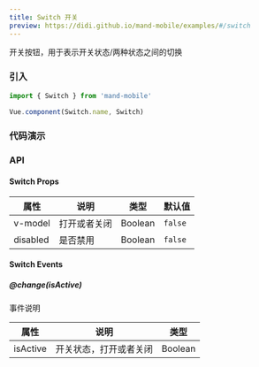 ```yaml
---
title: Switch 开关
preview: https://didi.github.io/mand-mobile/examples/#/switch
---
```


开关按钮，用于表示开关状态/两种状态之间的切换

### 引入

```javascript
import { Switch } from 'mand-mobile'

Vue.component(Switch.name, Switch)
```

### 代码演示
<!-- DEMO -->

### API

#### Switch Props
|属性 | 说明 | 类型 | 默认值|
|----|-----|------|------|
|v-model|打开或者关闭|Boolean|`false`|
|disabled|是否禁用|Boolean|`false`|

#### Switch Events

##### @change(isActive)
事件说明

|属性 | 说明 | 类型 |
|----|-----|------|
|isActive|开关状态，打开或者关闭|Boolean|
